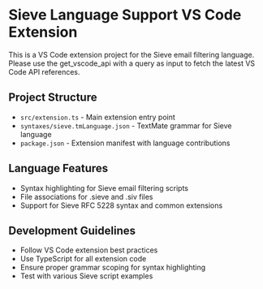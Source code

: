 <!-- Use this file to provide workspace-specific custom instructions to Copilot. For more details, visit https://code.visualstudio.com/docs/copilot/copilot-customization#_use-a-githubcopilotinstructionsmd-file -->

# Sieve Language Support VS Code Extension

This is a VS Code extension project for the Sieve email filtering language. Please use the get_vscode_api with a query as input to fetch the latest VS Code API references.

## Project Structure
- `src/extension.ts` - Main extension entry point
- `syntaxes/sieve.tmLanguage.json` - TextMate grammar for Sieve language
- `package.json` - Extension manifest with language contributions

## Language Features
- Syntax highlighting for Sieve email filtering scripts
- File associations for .sieve and .siv files
- Support for Sieve RFC 5228 syntax and common extensions

## Development Guidelines
- Follow VS Code extension best practices
- Use TypeScript for all extension code
- Ensure proper grammar scoping for syntax highlighting
- Test with various Sieve script examples
